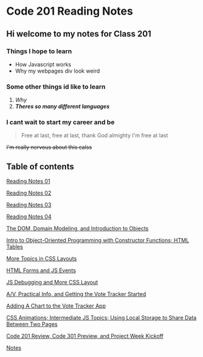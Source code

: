 # Code 201 Reading Notes

## Hi welcome to my notes for **Class 201**

### Things I hope to learn

* How Javascript works
* Why my webpages div look weird

### Some other things id like to learn

1. *Why*
2. ***Theres so many different languages***

### I cant wait to start my career and be
> Free at last, free at last, thank God almighty I'm free at last


~~I'm really nervous about this calss~~



## Table of contents

[Reading Notes 01](read01.md)

[Reading Notes 02](read02.md)

[Reading Notes 03](read03.md)

[Reading Notes 04](read04.md)

[The DOM, Domain Modeling, and Introduction to Objects]()

[Intro to Object-Oriented Programming with Constructor Functions; HTML Tables]()

[More Topics in CSS Layouts]()

[HTML Forms and JS Events]()

[JS Debugging and More CSS Layout]()

[A/V, Practical Info, and Getting the Vote Tracker Started]()

[Adding A Chart to the Vote Tracker App]()

[CSS Animations; Intermediate JS Topics; Using Local Storage to Share Data Between Two Pages]()

[Code 201 Review, Code 301 Preview, and Project Week Kickoff]()

[Notes]()
